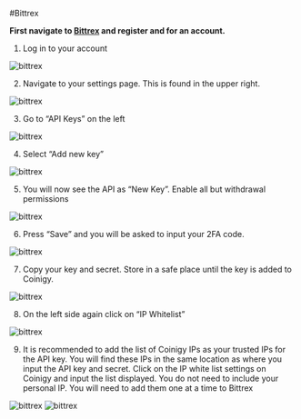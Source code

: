 #Bittrex

**First navigate to [Bittrex](https://bittrex.com/) and register and for an account.**

1. Log in to your account

![bittrex](/img/api-document/bittrex-login.png)

2. Navigate to your settings page. This is found in the upper right.

![bittrex](/img/api-document/bittrex-settings.png)

3. Go to “API Keys” on the left

![bittrex](/img/api-document/bittrex-apikey.png)

4. Select “Add new key”

![bittrex](/img/api-document/bittrex-addkey.png)

5. You will now see the API as “New Key”. Enable all but withdrawal permissions

![bittrex](/img/api-document/bittrex-newkey.png)

6. Press “Save” and you will be asked to input your 2FA code.

![bittrex](/img/api-document/bittrex-save.png)

7. Copy your key and secret. Store in a safe place until the key is added to Coinigy.

![bittrex](/img/api-document/bittrex-storekey.png)

8. On the left side again click on “IP Whitelist”

![bittrex](/img/api-document/bittrex-ipwhitelist.png)

9. It is recommended to add the list of Coinigy IPs as your trusted IPs for the API key. You will find these IPs in the same location as where you input the API key and secret. Click on the IP white list settings on Coinigy and input the list displayed. You do not need to include your personal IP. You will need to add them one at a time to Bittrex

![bittrex](/img/api-document/bittrex-recommend-1.png)
![bittrex](/img/api-document/bittrex-recommend-2.png)